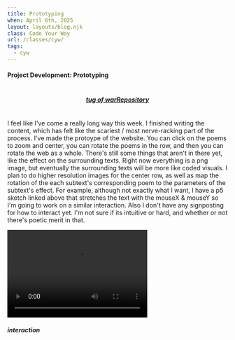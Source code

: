 ```yaml
---
title: Prototyping
when: April 6th, 2025
layout: layouts/blog.njk
class: Code Your Way
url: /classes/cyw/
tags:
  - cyw
---
```


#### Project Development: Prototyping

<div style="display:flex;flex-direction: rows;flex-wrap: wrap;justify-content:center;">

##### <a target="_blank" href="https://editor.p5js.org/oliviaemlee/sketches/cnRfbKt_c">tug of war</a>

##### <a target="_blank" href="https://github.com/olivia-em/inperspective">Repository</a>

</div>

I feel like I've come a really long way this week. I finished writing the content, which has felt like the scariest / most nerve-racking part of the process.
I've made the protoype of the website. You can click on the poems to zoom and center, you can rotate the poems in the row, and then you can rotate the web as a whole.
There's still some things that aren't in there yet, like the effect on the surrounding texts. Right now everything is a png image, but eventually the surrounding texts will be more like coded visuals. I plan to do higher resolution images for the center row,
as well as map the rotation of the each subtext's corresponding poem to the parameters of
the subtext's effect. For example, although not exactly what I want, I have a p5 sketch linked above that stretches the text with the mouseX & mouseY so I'm going to work on a similar interaction.
Also I don't have any signposting for how to interact yet. I'm not sure if its intuitive or hard, and whether or not there's poetic merit in that.

  <div class="vid-aud">
  <video width="320" height="200" controls>
  <source src="https://cdn.glitch.me/d7ac8ce9-d6b5-4915-b92c-e6f0bf0d0c29/Screen%20Recording%202025-04-06%20at%208.31.55%E2%80%AFPM.mov?v=1743990777755" >
Your browser does not support the video tag.
</video><h5>
    <i>interaction</i>
  </h5>
  </div>
